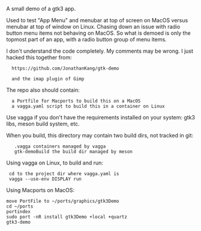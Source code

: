 A small demo of a gtk3 app.

Used to test "App Menu" and menubar at top of screen on MacOS
versus menubar at top of window on Linux.
Chasing down an issue with radio button menu items not behaving
on MacOS.
So what is demoed is only the topmost part of an app, with a radio button group of menu items.

I don't understand the code completely.
My comments may be wrong.
I just hacked this together from:

      https://github.com/JonathanKang/gtk-demo

      and the imap plugin of Gimp

The repo also should contain:

      a Portfile for Macports to build this on a MacOS
      a vagga.yaml script to build this in a container on Linux

Use vagga if you don't have the requirements installed on your system:
gtk3 libs, meson build system, etc.

When you build, this directory may contain two build dirs,
not tracked in git:

       .vagga containers managed by vagga
       gtk-demoBuild the build dir managed by meson
       
Using vagga on Linux, to build and run:

     cd to the project dir where vagga.yaml is
     vagga --use-env DISPLAY run
     
Using Macports on MacOS:

    move PortFile to ~/ports/graphics/gtk3Demo
    cd ~/ports
    portindex
    sudo port -nR install gtk3Demo +local +quartz
    gtk3-demo
